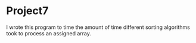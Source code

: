 # Project7

I wrote this program to time the amount of time different sorting algorithms took to process an assigned array.
